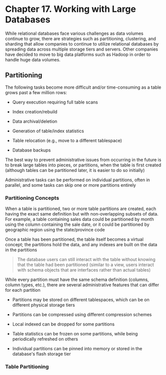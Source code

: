# Chapter 17. Working with Large Databases

While relational databases face various challenges as data volumes continue to grow, there are strategies such as
partitioning, clustering, and sharding that allow companies to continue to utilize relational databases by spreading
data across multiple storage tiers and servers. Other companies have decided to move to big data platforms such as
Hadoop in order to handle huge data volumes.

## Partitioning

The following tasks become more difficult and/or time-consuming as a table grows past a few million rows:

- Query execution requiring full table scans

- Index creation/rebuild

- Data archival/deletion

- Generation of table/index statistics

- Table relocation (e.g., move to a different tablespace)

- Database backups

The best way to prevent administrative issues from occurring in the future is to break large tables into pieces, or
partitions, when the table is first created (although tables can be partitioned later, it is easier to do so initially)

Administrative tasks can be performed on individual partitions, often in parallel, and some tasks can skip one or more
partitions entirely

### Partitioning Concepts

When a table is partitioned, two or more table partitions are created, each having the exact same definition but with
non-overlapping subsets of data. For example, a table containing sales data could be partitioned by month using the
column containing the sale date, or it could be partitioned by geographic region using the state/province code

Once a table has been partitioned, the table itself becomes a virtual concept; the partitions hold the data, and any
indexes are built on the data in the partitions

> The database users can still interact with the table without knowing that the table had been partitioned (similar to a
> view, users interact with schema objects that are interfaces rather than actual tables)

While every partition must have the same schema definition (columns, column types, etc.), there are several
administrative features that can differ for each partition

- Partitions may be stored on different tablespaces, which can be on different physical storage tiers

- Partitions can be compressed using different compression schemes

- Local indexed can be dropped for some partitions

- Table statistics can be frozen on some partitions, while being periodically refreshed on others

- Individual partitions can be pinned into memory or stored in the database's flash storage tier

### Table Partitioning

